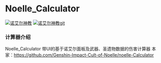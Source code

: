# Noelle_Calculator

[![诺艾尔神教](https://www.noelle.cool/favicon.ico)](https://www.noelle.cool/)
[![诺艾尔神教git](https://img.shields.io/badge/-%E8%AF%BA%E8%89%BE%E5%B0%94%E7%A5%9E%E6%95%99-orange)](https://github.com/Genshin-Impact-Cult-of-Noelle)

### 计算器介绍
Noelle_Calculator 带UI的基于诺艾尔面板及武器、圣遗物数据的伤害计算器
本家：https://github.com/Genshin-Impact-Cult-of-Noelle/noelle-Calculator
